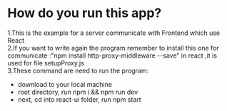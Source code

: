 # How do you run this app?
1.This is the example for a server communicate with Frontend which use React  
2.If you want to write again the program remember to install this one for communicate :"npm install http-proxy-middleware --save" in react ,it is used for file setupProxy.js  
3.These command are need to run the program:  
- download to your local machine  
- root directory, run npm i && npm run dev  
- next, cd into react-ui folder, run npm start  
